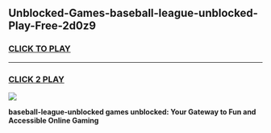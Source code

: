 
## Unblocked-Games-baseball-league-unblocked-Play-Free-2d0z9
<h3>
<a href="https://premium76.site?title=baseball-league-unblocked&ref=12A">CLICK TO PLAY</a></h3>
<hr>

<h3>
<a href="https://premium76.site?title=baseball-league-unblocked&ref=12A">CLICK 2 PLAY</a>
  
</h3>

<a href="https://premium76.site?title=baseball-league-unblocked&ref=12A"><img src="https://clearcache.store/games.png"></a>


**baseball-league-unblocked games unblocked: Your Gateway to Fun and Accessible Online Gaming**
